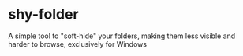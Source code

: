 # shy-folder
A simple tool to "soft-hide" your folders, making them less visible and harder to browse, exclusively for Windows
